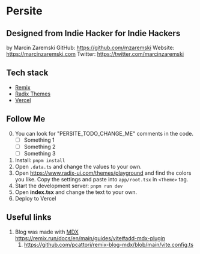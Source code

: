 # Persite

## Designed from Indie Hacker for Indie Hackers
by Marcin Zaremski
GitHub: https://github.com/mzaremski
Website: https://marcinzaremski.com
Twitter: https://twitter.com/marcinzaremski

## Tech stack
- [Remix](https://remix.run/docs)
- [Radix Themes](https://www.radix-ui.com/themes)
- [Vercel](https://vercel.com)

## Follow Me
0. You can look for "PERSITE_TODO_CHANGE_ME" comments in the code.
   - [ ] Something 1
   - [ ] Something 2
   - [ ] Something 3
1. Install: `pnpm install`
2. Open `.data.ts` and change the values to your own.
3. Open https://www.radix-ui.com/themes/playground and find the colors you like. Copy the settings and paste into `app/root.tsx` in `<Theme>` tag.
4. Start the development server: `pnpm run dev`
5. Open __index.tsx__ and change the text to your own.
6. Deploy to Vercel

## Useful links
1. Blog was made with [MDX](https://mdxjs.com/) https://remix.run/docs/en/main/guides/vite#add-mdx-plugin
   1. https://github.com/pcattori/remix-blog-mdx/blob/main/vite.config.ts
